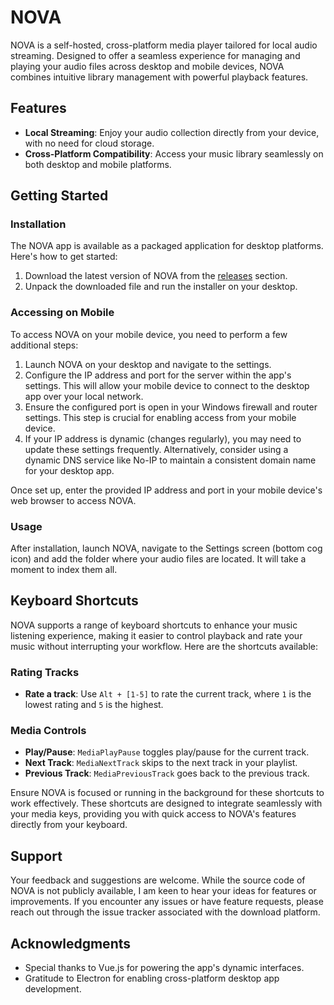 # NOVA

NOVA is a self-hosted, cross-platform media player tailored for local audio streaming. Designed to offer a
seamless experience for managing and playing your audio files across desktop and mobile devices, NOVA combines
intuitive library management with powerful playback features.

## Features

- **Local Streaming**: Enjoy your audio collection directly from your device, with no need for cloud storage.
- **Cross-Platform Compatibility**: Access your music library seamlessly on both desktop and mobile platforms.

## Getting Started

### Installation

The NOVA app is available as a packaged application for desktop platforms. Here's how to get started:

1. Download the latest version of NOVA from the [releases](https://github.com/wyxos/nova/releases) section.
2. Unpack the downloaded file and run the installer on your desktop.

### Accessing on Mobile

To access NOVA on your mobile device, you need to perform a few additional steps:

1. Launch NOVA on your desktop and navigate to the settings.
2. Configure the IP address and port for the server within the app's settings. This will allow your mobile device to
   connect to the desktop app over your local network.
3. Ensure the configured port is open in your Windows firewall and router settings. This step is crucial for enabling
   access from your mobile device.
4. If your IP address is dynamic (changes regularly), you may need to update these settings frequently. Alternatively,
   consider using a dynamic DNS service like No-IP to maintain a consistent domain name for your desktop app.

Once set up, enter the provided IP address and port in your mobile device's web browser to access NOVA.

### Usage

After installation, launch NOVA, navigate to the Settings screen (bottom cog icon) and add the folder where
your audio files are located. It will take a moment to index them all.

## Keyboard Shortcuts

NOVA supports a range of keyboard shortcuts to enhance your music listening experience, making it easier to control playback and rate your music without interrupting your workflow. Here are the shortcuts available:

### Rating Tracks

- **Rate a track**: Use `Alt + [1-5]` to rate the current track, where `1` is the lowest rating and `5` is the highest.

### Media Controls

- **Play/Pause**: `MediaPlayPause` toggles play/pause for the current track.
- **Next Track**: `MediaNextTrack` skips to the next track in your playlist.
- **Previous Track**: `MediaPreviousTrack` goes back to the previous track.

Ensure NOVA is focused or running in the background for these shortcuts to work effectively. These shortcuts are designed to integrate seamlessly with your media keys, providing you with quick access to NOVA's features directly from your keyboard.

## Support

Your feedback and suggestions are welcome. While the source code of NOVA is not publicly available, I am keen
to hear your ideas for features or improvements. If you encounter any issues or have feature requests, please reach out
through the issue tracker associated with the download platform.

## Acknowledgments

- Special thanks to Vue.js for powering the app's dynamic interfaces.
- Gratitude to Electron for enabling cross-platform desktop app development.


